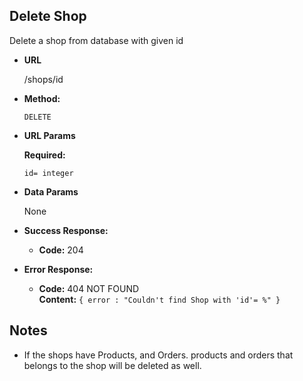 **Delete Shop**
----
  Delete a shop from database with given id

* **URL**

  /shops/id

* **Method:**

  `DELETE`
  
*  **URL Params**

   **Required:**
 
   `id= integer`

* **Data Params**

  None

* **Success Response:**

  * **Code:** 204 <br />
 
* **Error Response:**

  * **Code:** 404 NOT FOUND <br />
    **Content:** `{ error : "Couldn't find Shop with 'id'= %" }`


## Notes

* If the shops have Products, and Orders. products and orders that belongs to the shop will be deleted as well.
